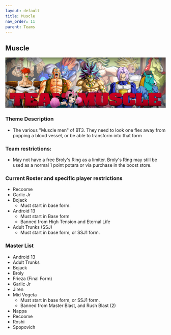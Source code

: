 ```yaml
---
layout: default
title: Muscle
nav_order: 11
parent: Teams
---
```

## Muscle
![](../images/muscle.jpg)

### Theme Description
- The various "Muscle men" of BT3. They need to look one flex away from popping a blood vessel, or be able to transform into that form

### Team restrictions:
  - May not have a free Broly's Ring as a limiter. Broly's Ring may still be used as a normal 1 point potara or via purchase in the boost store.

### Current Roster and specific player restrictions

- Recoome
- Garlic Jr
- Bojack
  - Must start in base form. 
- Android 13
  - Must start in Base form
  - Banned from High Tension and Eternal Life
- Adult Trunks (SSJ)
  - Must start in base form, or SSJ1 form. 
  
### Master List
- Android 13
- Adult Trunks
- Bojack
- Broly
- Frieza (Final Form)
- Garlic Jr
- Jiren
- Mid Vegeta
  - Must start in base form, or SSJ1 form.
  - Banned from Master Blast, and Rush Blast (2)
- Nappa
- Recoome
- Roshi
- Spopovich

